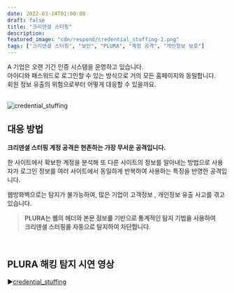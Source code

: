 ```yaml
---
date: 2022-03-14T01:00:00
draft: false
title: "크리덴셜 스터핑"
description: 
featured_image: "cdn/respond/credential_stuffing-1.png"
tags: ["크리덴셜 스터핑", "보안", "PLURA", "계정 공격", "개인정보 보호"]
---
```


A 기업은 오랜 기간 인증 시스템을 운영하고 있습니다.<br>
아이디와 패스워드로 로그인할 수 있는 방식으로 거의 모든 홈페이지와 동일합니다.<br>
회원 정보 유출의 위험으로부터 어떻게 대응할 수 있을까요.<br>
<br>
<!--more-->
![credential_stuffing](https://blog.plura.io/cdn/respond/credential_stuffing-1.png)

## 대응 방법
**크리덴셜 스터핑 계정 공격은 현존하는 가장 무서운 공격입니다.**

한 사이트에서 확보한 계정을 분석해 또 다른 사이트의 정보를 알아내는 방법으로
사용자가 로그인 정보를 여러 사이트에서 동일하게 반복하여 사용하는 특징을 반영한 공격입니다.

웹방화벽으로는 탐지가 불가능하여, 많은 기업이 고객정보 , 개인정보 유출 사고를 겪고있습니다.

>**PLURA는 웹의 헤더와 본문 정보를 기반으로 통계적인 탐지 기법을 사용하여<br>
>크리덴셜 스터핑을 자동으로 탐지하여 차단합니다.**
<br>

## PLURA 해킹 탐지 시연 영상
▶️[credential_stuffing](https://www.youtube.com/watch?v=ri5JNVhNV0A)

